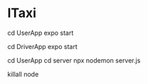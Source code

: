 # ITaxi

cd UserApp
expo start

cd DriverApp
expo start

cd UserApp
cd server
npx nodemon server.js


 killall node